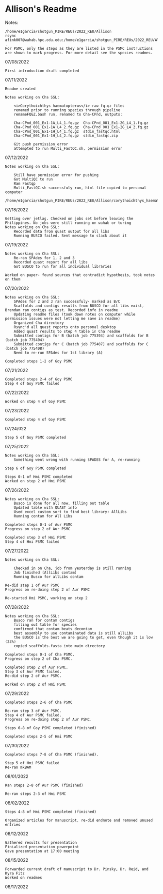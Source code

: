 # <b>Allison's Readme</b>

Notes:

	/home/e1garcia/shotgun_PIRE/REUs/2022_REU/Allison
	rsync afink007@wahab.hpc.odu.edu:/home/e1garcia/shotgun_PIRE/REUs/2022_REU/Allison/corythoichthys_haematopterus/shotgun_raw_fq/fastqc_report.html .
	For PSMC, only the steps as they are listed in the PSMC instructions are shown to mark progress. For more detail see the species readmes.


07/08/2022

	First introduction draft completed

07/11/2022

	Readme created
	
	Notes working on Cha SSL:

		<i>Corythoichthys haematopterus</i> raw fq.qz files
		renamed prior to running species through pipeline
		renameFQGZ.bash run, renamed to Cha-CPnd, outputs:
	
		Cha-CPnd_001_Ex1-1A_L4_1.fq.gz  Cha-CPnd_001_Ex1-2G_L4_1.fq.gz
		Cha-CPnd_001_Ex1-1A_L4_2.fq.gz  Cha-CPnd_001_Ex1-2G_L4_2.fq.gz
		Cha-CPnd_001_Ex1-1H_L4_1.fq.gz  stdin_fastqc.html
		Cha-CPnd_001_Ex1-1H_L4_2.fq.gz  stdin_fastqc.zip

		Git push permission error
		attempted to run Multi_FastQC.sh, permission error

07/12/2022

	Notes working on Cha SSL:

		Still have permission error for pushing
		Got MultiQC to run
		Ran Fastqp
		Multi_FastQC.sh successfuly run, html file copied to personal computer
        	/home/e1garcia/shotgun_PIRE/REUs/2022_REU/Allison/corythoichthys_haematopterus/shotgun_raw_fq/fastqc_report.html   

07/18/2022

	Getting over jetlag. Checked on jobs set before leaving the Philippines. No jobs were still running on wahab or turing
	Notes working on Cha SSL:
		Recorded data from quast output for all libs
		Running BUSCO failed. Sent message to slack about it

07/19/2022
	
	Notes working on Cha SSL:
		Re-ran SPAdes for 1, 2 and 3
		Recorded quast report for all libs
		Got BUSCO to run for all individual libraries
		
	Worked on paper- found sources that contradict hypothesis, took notes on them
	
07/20/2022

	Notes working on Cha SSL:
		SPAdes for 2 and 3 ran successfuly- marked as B/C
		Scaffolds and contigs results from BUSCO for all libs exist, Brendan ran contigs as test. Recorded info in readme
		Updating readme files (took down notes on computer while permission issues were not letting me save in readme)
		Organized Cha directory
		Rsync'd all quast reports onto personal desktop
		Added quast results to step 4 table in Cha readme
		Submitted contigs for B (batch job 775394) and scaffolds for B (batch job 775404)
		Submitted contigs for C (batch job 775407) and scaffolds for C (batch job 775408)
		Need to re-run SPAdes for 1st library (A)
		
	Completed steps 1-2 of Goy PSMC
	
07/21/2022

	Completed steps 2-4 of Goy PSMC
	Step 4 of Goy PSMC failed
	
07/22/2022

	Worked on step 4 of Goy PSMC

07/23/2022

	Completed step 4 of Goy PSMC
	
07/24/022
	
	Step 5 of Goy PSMC completed

07/25/2022

	Notes working on Cha SSL:
		Something went wrong with running SPADES for A, re-running
		
	Step 6 of Goy PSMC completed
	
	Steps 0-1 of Hmi PSMC completed
	Worked on step 2 of Hmi PSMC

07/26/2022
	
	Notes working on Cha SSL:
		Busco is done for all now, filling out table
		Updated table with QUAST info
		Used excel custom sort to find best library: AllLibs
		Running contam for All Libs

	Completed steps 0-1 of Aur PSMC
	Progress on step 2 of Aur PSMC
	
	Completed step 3 of Hmi PSMC
	Step 4 of Hmi PSMC failed
		

07/27/2022
	
	Notes working on Cha SSL:
	
		Checked in on Cha, job from yesterday is still running
		Job finished (AllLibs contam)
		Running Busco for allLibs contam
		
	Re-did step 1 of Aur PSMC
	Progress on re-doing step 2 of Aur PSMC
	
	Re-started Hmi PSMC, working on step 2
	
07/28/2022

	Notes working on Cha SSL:
		Busco ran for contam contigs
		filling out table for species
		confirmed that contam beats decontam
		best assembly to use contaminated data is still allLibs
		the BUSCO is the best we are going to get, even though it is low (23%)
		copied scaffolds.fasta into main directory
		
	Completed steps 0-1 of Cha PSMC.
	Progress on step 2 of Cha PSMC.
	
	Completed step 2 of Aur PSMC.
	Step 3 of Aur PSMC failed.
	Re-did step 2 of Aur PSMC.
	
	Worked on step 2 of Hmi PSMC
	
07/29/2022

	Completed steps 2-6 of Cha PSMC
	
	Re-ran step 3 of Aur PSMC.
	Step 4 of Aur PSMC failed.
	Progress on re-doing step 2 of Aur PSMC.
	
	Steps 6-8 of Goy PSMC completed (finished)
	
	Completed steps 2-5 of Hmi PSMC
	
07/30/2022
	
	Completed steps 7-8 of Cha PSMC (finished).
	
	Step 5 of Hmi PSMC failed
	Re-ran mkBAM

08/01/2022

	Ran steps 2-8 of Aur PSMC (finished)
	
	Re-ran steps 2-3 of Hmi PSMC
	
08/02/2022

	Steps 4-8 of Hmi PSMC completed (finished)
	
	Organized articles for manuscript, re-did endnote and removed unused entries
	
08/12/2022

	Gathered results for presentation
	Finialized presentation powerpoint
	Gave presentation at 17:00 meeting
	
08/15/2022

	Forwarded current draft of manuscript to Dr. Pinsky, Dr. Reid, and Kyra Fitz
	Worked on readmes
	
08/17/2022

	
	



